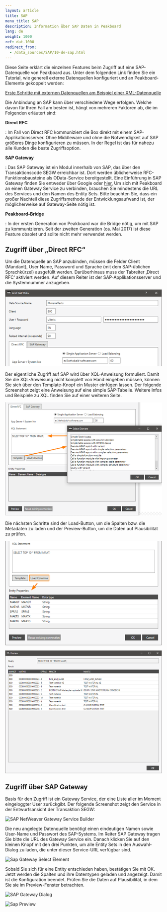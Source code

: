 ```yaml
---
layout: article
title: SAP
menu_title: SAP
description: Information über SAP Daten in Peakboard
lang: de
weight: 1000
ref: dat-1000
redirect_from:
  - /data_sources/SAP/10-de-sap.html
---
```

Diese Seite erklärt die einzelnen Features beim Zugriff auf eine SAP-Datenquelle von Peakboard aus. Unter dem folgenden Link finden Sie ein Tutorial, wie generell externe Datenquellen konfiguriert und an Peakboard-Elemente gekoppelt werden:

[Erste Schritte mit externen Datenquellen am Beispiel einer XML-Datenquelle](/tutorials/03-de-xml-daten.html)

Die Anbindung an SAP kann über verschiedene Wege erfolgen. Welche davon für Ihren Fall am besten ist, hängt von mehreren Faktoren ab, die im Folgenden erläutert sind:

**Direct RFC**

:	Im Fall von Direct RFC kommuniziert die Box direkt mit einem SAP-Applikationsserver. Ohne Middleware und ohne die Notwendigkeit auf SAP größeres Dinge konfigurieren zu müssen. In der Regel ist das für nahezu alle Kunden die beste Zugriffsoption.

**SAP Gateway**

:	Das SAP Gateway ist ein Modul innerhalb von SAP, das über den Transaktionscode SEGW erreichbar ist. Dort werden üblicherweise RFC-Funktionsbausteine als OData-Service bereitgestellt. Eine Einführung in SAP Gateway finden Sie entweder über Google oder [hier.](https://blogs.sap.com/2013/01/24/a-simple-overview-on-sap-netweaver-gateway/) Um sich mit Peakboard an einen Gateway Service zu verbinden, brauchen Sie mindestens die URL des Services und den Namen des Entity Sets. Bitte beachten Sie, dass ein großer Nachteil diese Zugriffsmethode der Entwicklungsaufwand ist, der möglicherweise auf Gateway-Seite nötig ist.

**Peakboard-Bridge**

:	In der ersten Generation von Peakboard war die Bridge nötig, um mit SAP zu kommunizieren. Seit der zweiten Generation (ca. Mai 2017) ist diese Feature obsolet und sollte nicht mehr verwendet werden.

## Zugriff über „Direct RFC“

Um die Datenquelle an SAP anzubinden, müssen die Felder Client (Mandant), User Name, Password und Sprache (mit dem SAP-üblichen Sprachkürzel) ausgefüllt werden. Darüberhinaus muss der Tabreiter ‚Direct RFC‘ aktiviert werden. Auf diesem Reiter ist der SAP-Applikationsserver und die Systemnummer anzugeben.

![Sap Data Dialog](/assets/images/data-sources/sap/sap-data-dialog.png)

Der eigentliche Zugriff auf SAP wird über XQL-Anweisung formuliert. Damit Sie die XQL-Anweisung nicht komplett von Hand eingeben müssen, können Sie sich über den Template-Knopf ein Muster einfügen lassen. Der folgende Screenshot zeigt eine Anweisung auf eine simple SAP-Tabelle. Weitere Infos und Beispiele zu XQL finden Sie auf einer weiteren Seite.

![Sap Direct RFC](/assets/images/data-sources/sap/sap-direct-rfc.png)

Die nächsten Schritte sind der Load-Button, um die Spalten bzw. die Metadaten zu laden und der Preview-Button, um die Daten auf Plausibilität zu prüfen.

![Sap Load Columns](/assets/images/data-sources/sap/sap-load-columns.png)

![Sap Load Columns Preview](/assets/images/data-sources/sap/sap-load-columns-preview.png)

## Zugriff über SAP Gateway

Basis für den Zugriff ist ein Gateway Service, der eine Liste aller im Moment eingeloggter User zurückgibt. Der folgende Screenshot zeigt den Service in der Entwurfsansicht der Transaktion SEGW:

![SAP NetWeaver Gateway Service Builder](/assets/images/data-sources/sap/sap-netweaver-gateway-service-builder.png)


Die neu angelegte Datenquelle benötigt einen eindeutigen Namen sowie User-Name und Passwort des SAP-Systems. Im Reiter SAP Gateway tragen Sie bitte die URL des Gateway Service ein. Danach klicken Sie auf den kleinen Knopf mit den drei Punkten, um alle Entity Sets in den Auswahl-Dialog zu laden, die unter dieser Service-URL verfügbar sind.

![Sap Gateway Select Element](/assets/images/data-sources/sap/sap-gateway-select-element.png)


Sobald Sie sich für eine Entity entschieden haben, bestätigen Sie mit OK. Jetzt werden die Spalten und ihre Datentypen geladen und angezeigt. Damit ist die Konfiguration beendet. Prüfen Sie die Daten auf Plausibilität, in dem Sie sie im Preview-Fenster betrachten.

![SAP Gateway Dialog](/assets/images/data-sources/sap/sap-gateway-dialog.png)

![Sap Preview](/assets/images/data-sources/sap/sap-preview.png)
